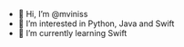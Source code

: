 - 👋 Hi, I’m @mviniss
- 👀 I’m interested in Python, Java and Swift
- 🌱 I’m currently learning Swift
<!---
mviniss/mviniss is a ✨ special ✨ repository because its `README.md` (this file) appears on your GitHub profile.
You can click the Preview link to take a look at your changes.
--->
